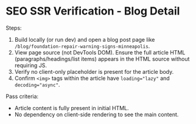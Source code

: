 # SEO SSR Verification - Blog Detail

Steps:
1. Build locally (or run dev) and open a blog post page like `/blog/foundation-repair-warning-signs-minneapolis`.
2. View page source (not DevTools DOM). Ensure the full article HTML (paragraphs/headings/list items) appears in the HTML source without requiring JS.
3. Verify no client-only placeholder is present for the article body.
4. Confirm `<img>` tags within the article have `loading="lazy"` and `decoding="async"`.

Pass criteria:
- Article content is fully present in initial HTML.
- No dependency on client-side rendering to see the main content. 